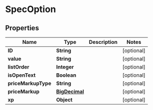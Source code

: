 
# SpecOption

## Properties
Name | Type | Description | Notes
------------ | ------------- | ------------- | -------------
**ID** | **String** |  |  [optional]
**value** | **String** |  |  [optional]
**listOrder** | **Integer** |  |  [optional]
**isOpenText** | **Boolean** |  |  [optional]
**priceMarkupType** | **String** |  |  [optional]
**priceMarkup** | [**BigDecimal**](BigDecimal.md) |  |  [optional]
**xp** | **Object** |  |  [optional]



